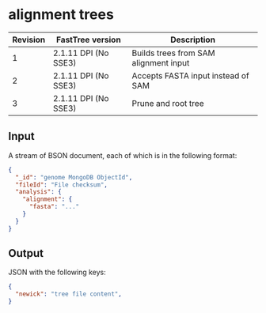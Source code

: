 # alignment trees

| Revision | FastTree version     | Description |
| -------- | -------------------- | ----------- |
| 1        | 2.1.11 DPI (No SSE3) | Builds trees from SAM alignment input |
| 2        | 2.1.11 DPI (No SSE3) | Accepts FASTA input instead of SAM |
| 3        | 2.1.11 DPI (No SSE3) | Prune and root tree |

## Input

A stream of BSON document, each of which is in the following format:

```json
{
  "_id": "genome MongoDB ObjectId",
  "fileId": "File checksum",
  "analysis": {
    "alignment": {
      "fasta": "..."
    }
  }
}
```

## Output

JSON with the following keys:

```json
{
  "newick": "tree file content",
}
```